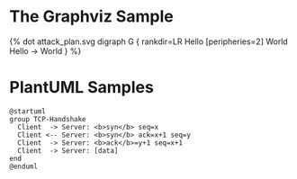 # The Graphviz Sample

{% dot attack_plan.svg
    digraph G {
        rankdir=LR
        Hello [peripheries=2]
        World
        Hello -> World
    }
%}

# PlantUML Samples

```plantuml classes="uml myDiagram" alt="Diagram placeholder" title="My diagram"
@startuml
group TCP-Handshake
  Client  -> Server: <b>syn</b> seq=x
  Client <-- Server: <b>syn</b> ack=x+1 seq=y
  Client  -> Server: <b>ack</b>=y+1 seq=x+1
  Client  -> Server: [data]
end
@enduml
```